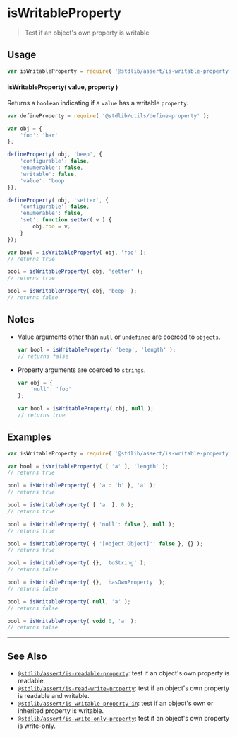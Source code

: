 <!--

@license Apache-2.0

Copyright (c) 2018 The Stdlib Authors.

Licensed under the Apache License, Version 2.0 (the "License");
you may not use this file except in compliance with the License.
You may obtain a copy of the License at

   http://www.apache.org/licenses/LICENSE-2.0

Unless required by applicable law or agreed to in writing, software
distributed under the License is distributed on an "AS IS" BASIS,
WITHOUT WARRANTIES OR CONDITIONS OF ANY KIND, either express or implied.
See the License for the specific language governing permissions and
limitations under the License.

-->

# isWritableProperty

> Test if an object's own property is writable.

<section class="usage">

## Usage

```javascript
var isWritableProperty = require( '@stdlib/assert/is-writable-property' );
```

#### isWritableProperty( value, property )

Returns a `boolean` indicating if a `value` has a writable `property`.

<!-- eslint-disable no-restricted-syntax -->

```javascript
var defineProperty = require( '@stdlib/utils/define-property' );

var obj = {
    'foo': 'bar'
};

defineProperty( obj, 'beep', {
    'configurable': false,
    'enumerable': false,
    'writable': false,
    'value': 'boop'
});

defineProperty( obj, 'setter', {
    'configurable': false,
    'enumerable': false,
    'set': function setter( v ) {
        obj.foo = v;
    }
});

var bool = isWritableProperty( obj, 'foo' );
// returns true

bool = isWritableProperty( obj, 'setter' );
// returns true

bool = isWritableProperty( obj, 'beep' );
// returns false
```

</section>

<!-- /.usage -->

<section class="notes">

## Notes

-   Value arguments other than `null` or `undefined` are coerced to `objects`.

    ```javascript
    var bool = isWritableProperty( 'beep', 'length' );
    // returns false
    ```

-   Property arguments are coerced to `strings`.

    ```javascript
    var obj = {
        'null': 'foo'
    };

    var bool = isWritableProperty( obj, null );
    // returns true
    ```

</section>

<!-- /.notes -->

<section class="examples">

## Examples

<!-- eslint-disable object-curly-newline -->

<!-- eslint no-undef: "error" -->

```javascript
var isWritableProperty = require( '@stdlib/assert/is-writable-property' );

var bool = isWritableProperty( [ 'a' ], 'length' );
// returns true

bool = isWritableProperty( { 'a': 'b' }, 'a' );
// returns true

bool = isWritableProperty( [ 'a' ], 0 );
// returns true

bool = isWritableProperty( { 'null': false }, null );
// returns true

bool = isWritableProperty( { '[object Object]': false }, {} );
// returns true

bool = isWritableProperty( {}, 'toString' );
// returns false

bool = isWritableProperty( {}, 'hasOwnProperty' );
// returns false

bool = isWritableProperty( null, 'a' );
// returns false

bool = isWritableProperty( void 0, 'a' );
// returns false
```

</section>

<!-- /.examples -->

<!-- Section for related `stdlib` packages. Do not manually edit this section, as it is automatically populated. -->

<section class="related">

* * *

## See Also

-   <span class="package-name">[`@stdlib/assert/is-readable-property`][@stdlib/assert/is-readable-property]</span><span class="delimiter">: </span><span class="description">test if an object's own property is readable.</span>
-   <span class="package-name">[`@stdlib/assert/is-read-write-property`][@stdlib/assert/is-read-write-property]</span><span class="delimiter">: </span><span class="description">test if an object's own property is readable and writable.</span>
-   <span class="package-name">[`@stdlib/assert/is-writable-property-in`][@stdlib/assert/is-writable-property-in]</span><span class="delimiter">: </span><span class="description">test if an object's own or inherited property is writable.</span>
-   <span class="package-name">[`@stdlib/assert/is-write-only-property`][@stdlib/assert/is-write-only-property]</span><span class="delimiter">: </span><span class="description">test if an object's own property is write-only.</span>

</section>

<!-- /.related -->

<!-- Section for all links. Make sure to keep an empty line after the `section` element and another before the `/section` close. -->

<section class="links">

<!-- <related-links> -->

[@stdlib/assert/is-readable-property]: https://github.com/stdlib-js/stdlib/tree/develop/lib/node_modules/%40stdlib/assert/is-readable-property

[@stdlib/assert/is-read-write-property]: https://github.com/stdlib-js/stdlib/tree/develop/lib/node_modules/%40stdlib/assert/is-read-write-property

[@stdlib/assert/is-writable-property-in]: https://github.com/stdlib-js/stdlib/tree/develop/lib/node_modules/%40stdlib/assert/is-writable-property-in

[@stdlib/assert/is-write-only-property]: https://github.com/stdlib-js/stdlib/tree/develop/lib/node_modules/%40stdlib/assert/is-write-only-property

<!-- </related-links> -->

</section>

<!-- /.links -->
